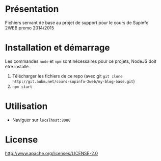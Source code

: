 # Présentation

Fichiers servant de base au projet de support pour le cours de Supinfo 2WEB promo 2014/2015

# Installation et démarrage

Les commandes `node` et `npm` sont nécessaires pour ce projets, NodeJS doit être installé.

1. Télécharger les fichiers de ce repo (avec git `git clone http://git.aubm.net/cours-supinfo-2web/my-blog-base.git`)
2. `npm start`

# Utilisation

- Naviguer sur `localhost:8080`

# License

http://www.apache.org/licenses/LICENSE-2.0
